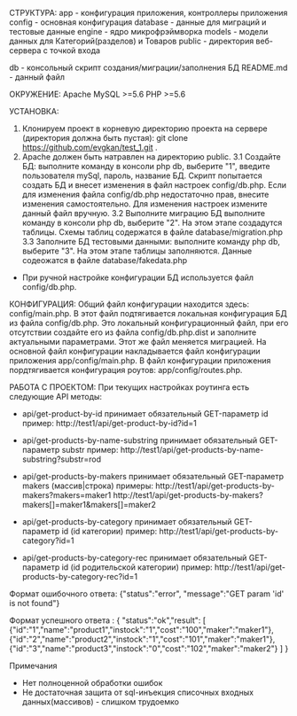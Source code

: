 СТРУКТУРА:
app         - конфигурация приложения, контроллеры приложения
config      - основная конфигурация
database    - данные для миграций и тестовые данные
engine      - ядро микрофрэймворка
models      - модели данных для Категорий(разделов) и Товаров
public      - директория веб-сервера с точкой входа

db          - консольный скрипт создания/миграции/заполнения БД
README.md   - данный файл



ОКРУЖЕНИЕ:
Apache
MySQL >=5.6
PHP >=5.6



УСТАНОВКА:
1. Клонируем проект в корневую директорию проекта на сервере (директория должна быть пустая):
git clone https://github.com/evgkan/test_1.git .
2. Apache должен быть натравлен на директорию public.
3.1 Создайте БД:
выполните команду в консоли php db, выберите "1", введите пользователя mySql, пароль, название БД.
Скрипт попытается создать БД и внесет изменения в файл настроек config/db.php.
Если для изменения файла config/db.php недостаточно прав, внесите изменения самостоятельно.
Для изменения настроек измените данный файл вручную.
3.2 Выполните миграцию БД
выполните команду в консоли php db, выберите "2".
На этом этапе создадутся таблицы. Схемы таблиц содержатся в файле database/migration.php
3.3 Заполните БД тестовыми данными:
выполните команду php db, выберите "3".
На этом этапе таблицы заполняются. Данные содеожатся в файле database/fakedata.php

* При ручной настройке конфигурации БД используется файл config/db.php.



КОНФИГУРАЦИЯ:
Общий файл конфигурации находится здесь: config/main.php.
В этот файл подтягивается локальная конфигурация БД из файла config/db.php.
Это локальный конфигурационный файл, при его отсутствии создайте его из файла config/db.php.dist и заполните актуальными параметрами.
Этот же файл меняется миграцией.
На основной файл конфигурации накладывается файл конфигурации приложения app/config/main.php.
В файл конфигурации приложения пордтягивается конфигурация роутов: app/config/routes.php.



РАБОТА С ПРОЕКТОМ:
При текущих настройках роутинга есть следующие API методы:

- api/get-product-by-id
принимает обязательный GET-параметр id
пример: http://test1/api/get-product-by-id?id=1

- api/get-products-by-name-substring
принимает обязательный GET-параметр substr
пример: http://test1/api/get-products-by-name-substring?substr=rod

- api/get-products-by-makers
принимает обязательный GET-параметр makers (массив|строка)
примеры:
http://test1/api/get-products-by-makers?makers=maker1
http://test1/api/get-products-by-makers?makers[]=maker1&makers[]=maker2

- api/get-products-by-category
принимает обязательный GET-параметр id (id категории)
пример:
http://test1/api/get-products-by-category?id=1

- api/get-products-by-category-rec
принимает обязательный GET-параметр id (id родительской категории)
пример:
http://test1/api/get-products-by-category-rec?id=1


Формат ошибочного ответа:
{"status":"error", "message":"GET param 'id' is not found"}

Формат успешного ответа :
{
  "status":"ok","result": [
    {"id":"1","name":"product1","instock":"1","cost":"100","maker":"maker1"},
    {"id":"2","name":"product2","instock":"1","cost":"101","maker":"maker1"},
    {"id":"3","name":"product3","instock":"0","cost":"102","maker":"maker2"}
  ]
}




Примечания
- Нет полноценной обработки ошибок
- Не достаточная защита от sql-инъекция списочных входных данных(массивов) - слишком трудоемко 
